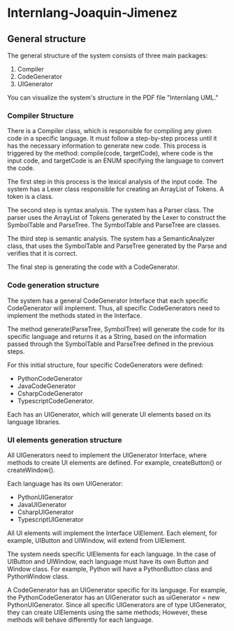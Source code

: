 # Internlang-Joaquin-Jimenez

## General structure ##

The general structure of the system consists of three main packages:
1. Compiler
2. CodeGenerator
3. UIGenerator

You can visualize the system's structure in the PDF file "Internlang UML."

### Compiler Structure ###

There is a Compiler class, which is responsible for compiling any given code in a specific language. It must follow a step-by-step process until it has the necessary information to generate new code. This process is triggered by the method: compile(code, targetCode), where code is the input code, and targetCode is an ENUM specifying the language to convert the code. 

The first step in this process is the lexical analysis of the input code. The system has a Lexer class responsible for creating an ArrayList of Tokens. A token is a class.

The second step is syntax analysis. The system has a Parser class. The parser uses the ArrayList of Tokens generated by the Lexer to construct the SymbolTable and ParseTree. The SymbolTable and ParseTree are classes.

The third step is semantic analysis. The system has a SemanticAnalyzer class, that uses the SymbolTable and ParseTree generated by the Parse and verifies that it is correct.

The final step is generating the code with a CodeGenerator.


### Code generation structure ###

The system has a general CodeGenerator Interface that each specific CodeGenerator will implement. Thus, all specific CodeGenerators need to implement the methods stated in the Interface. 

The method generate(ParseTree, SymbolTree) will generate the code for its specific language and returns it as a String, based on the information passed through the SymbolTable and ParseTree defined in the previous steps.

For this initial structure, four specific CodeGenerators were defined:
* PythonCodeGenerator
* JavaCodeGenerator
* CsharpCodeGenerator
* TypescriptCodeGenerator.

Each has an UIGenerator, which will generate UI elements based on its language libraries.


### UI elements generation structure ###

All UIGenerators need to implement the UIGenerator Interface, where methods to create UI elements are defined. For example, createButton() or createWindow().
 
Each language has its own UIGenerator: 
* PythonUIGenerator
* JavaUIGenerator
* CsharpUIGenerator
* TypescriptUIGenerator

All UI elements will implement the Interface UIElement. Each element, for example, UIButton and UIWindow, will extend from UIElement.

The system needs specific UIElements for each language. In the case of UIButton and UIWindow, each language must have its own Button and Window class. For example, Python will have a PythonButton class and PythonWindow class.

A CodeGenerator has an UIGenerator specific for its language. For example, the PythonCodeGenerator has an UIGenerator such as uiGenerator = new PythonUIGenerator. Since all specific UIGenerators are of type UIGenerator, they can create UIElements using the same methods; However, these methods will behave differently for each language.



